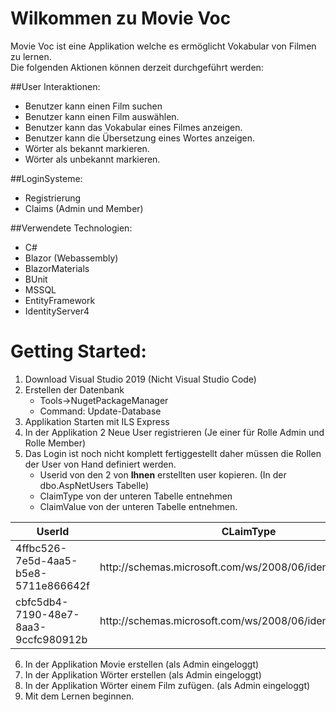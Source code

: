 # Wilkommen zu Movie Voc

Movie Voc ist eine Applikation welche es ermöglicht  Vokabular von Filmen zu lernen. <br />
Die folgenden Aktionen können derzeit durchgeführt werden:<br />

##User Interaktionen:<br />
* Benutzer kann einen Film suchen
* Benutzer kann einen Film auswählen.
* Benutzer kann das Vokabular eines Filmes anzeigen.
* Benutzer kann die Übersetzung eines Wortes anzeigen.
* Wörter als bekannt markieren.
* Wörter als unbekannt markieren.


##LoginSysteme:

* Registrierung
* Claims (Admin und Member)



##Verwendete Technologien:
* C#
* Blazor (Webassembly)
* BlazorMaterials
* BUnit
* MSSQL
* EntityFramework
* IdentityServer4


# Getting Started:

1. Download Visual Studio 2019 (Nicht Visual Studio Code)
2. Erstellen der Datenbank
   * Tools->NugetPackageManager
   * Command: Update-Database
3. Applikation Starten mit ILS Express
4. In der Applikation 2 Neue User registrieren (Je einer für Rolle Admin und Rolle Member)
5.  Das Login ist noch nicht komplett fertiggestellt daher müssen die Rollen der User von Hand definiert werden.
    * Userid von den 2 von **Ihnen** erstellten user kopieren. (In der dbo.AspNetUsers Tabelle)
    * ClaimType von der unteren Tabelle entnehmen
    * ClaimValue von der unteren Tabelle entnehmen.
<table>
  <thead>
    <tr>
      <th>UserId</th>
      <th>CLaimType</th>
      <th>ClaimValue</th>
    </tr>
  </thead>
  <tbody>
    <tr>
      <td>4ffbc526-7e5d-4aa5-b5e8-5711e866642f</td>
      <td>http://schemas.microsoft.com/ws/2008/06/identity/claims/role</td>
      <td>Admin</td>
    </tr>
    <tr>
      <td>cbfc5db4-7190-48e7-8aa3-9ccfc980912b</td>
      <td>http://schemas.microsoft.com/ws/2008/06/identity/claims/role</td>
      <td>Member</td>
    </tr>
  </tbody>
</table>

6. In der Applikation Movie erstellen (als Admin eingeloggt)
7. In der Applikation Wörter erstellen (als Admin eingeloggt)
8. In der Applikation Wörter einem Film zufügen. (als Admin eingeloggt)
9. Mit dem Lernen beginnen.






